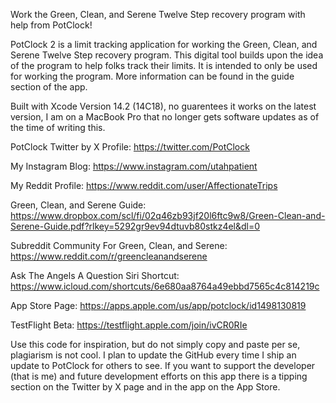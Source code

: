 Work the Green, Clean, and Serene Twelve Step recovery program with help from PotClock!

PotClock 2 is a limit tracking application for working the Green, Clean, and Serene Twelve Step recovery program. This digital tool builds upon the idea of the program to help folks track their limits. It is intended to only be used for working the program. More information can be found in the guide section of the app.

Built with Xcode Version 14.2 (14C18), no guarentees it works on the latest version, I am on a MacBook Pro that no longer gets software updates as of the time of writing this.

PotClock Twitter by X Profile:
https://twitter.com/PotClock

My Instagram Blog:
https://www.instagram.com/utahpatient

My Reddit Profile:
https://www.reddit.com/user/AffectionateTrips

Green, Clean, and Serene Guide:
https://www.dropbox.com/scl/fi/02q46zb93jf20l6ftc9w8/Green-Clean-and-Serene-Guide.pdf?rlkey=5292gr9ev94dtuvb80stkz4el&dl=0

Subreddit Community For Green, Clean, and Serene:
https://www.reddit.com/r/greencleanandserene

Ask The Angels A Question Siri Shortcut:
https://www.icloud.com/shortcuts/6e680aa8764a49ebbd7565c4c814219c

App Store Page:
https://apps.apple.com/us/app/potclock/id1498130819

TestFlight Beta:
https://testflight.apple.com/join/ivCR0RIe

Use this code for inspiration, but do not simply copy and paste per se, plagiarism is not cool. I plan to update the GitHub every time I ship an update to PotClock for others to see. If you want to support the developer (that is me) and future development efforts on this app there is a tipping section on the Twitter by X page and in the app on the App Store.
